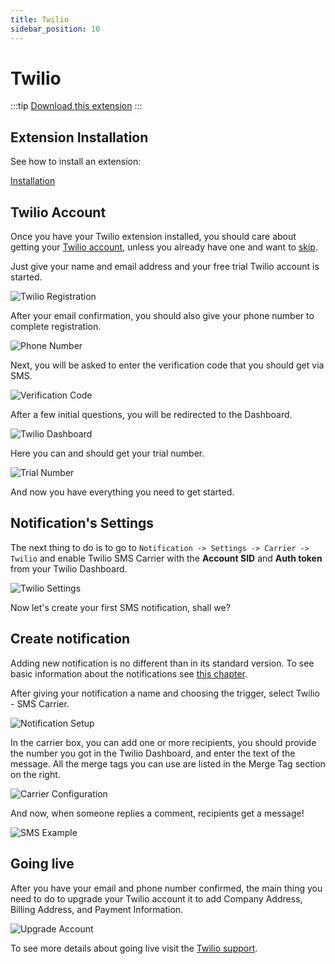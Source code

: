 ```yaml
---
title: Twilio
sidebar_position: 10
---
```


# Twilio

:::tip
[Download this extension](https://bracketspace.com/downloads/notification-twilio/)
:::

## Extension Installation

See how to install an extension:

[Installation](installation.md)

## Twilio Account

Once you have your Twilio extension installed, you should care about getting your [Twilio account](https://www.twilio.com/console), unless you already have one and want to [skip](#notifications-settings).

Just give your name and email address and your free trial Twilio account is started.

![Twilio Registration](../assets/twilio-registration.png)

After your email confirmation, you should also give your phone number to complete registration.

![Phone Number](../assets/twilio-phone-number.png)

Next, you will be asked to enter the verification code that you should get via SMS.

![Verification Code](../assets/twilio-verification-code.jpg)

After a few initial questions, you will be redirected to the Dashboard.

![Twilio Dashboard](../assets/twilio-dashboard.png)

Here you can and should get your trial number.

![Trial Number](../assets/twilio-trial-number.png)

And now you have everything you need to get started.

## Notification's Settings

The next thing to do is to go to `Notification -> Settings -> Carrier -> Twilio` and enable Twilio SMS Carrier with the **Account SID** and **Auth token** from your Twilio Dashboard.

![Twilio Settings](../assets/twilio-settings.png)

Now let's create your first SMS notification, shall we?

## Create notification

Adding new notification is no different than in its standard version. To see basic information about the notifications see [this chapter](../../user-guide/how-to-create-notifications#define-new-notification).

After giving your notification a name and choosing the trigger, select Twilio - SMS Carrier.

![Notification Setup](../assets/twilio-notification-setup.png)

In the carrier box, you can add one or more recipients, you should provide the number you got in the Twilio Dashboard, and enter the text of the message. All the merge tags you can use are listed in the Merge Tag section on the right.

![Carrier Configuration](../assets/twilio-carrier-config.png)

And now, when someone replies a comment, recipients get a message!

![SMS Example](../assets/twilio-sms-example.png)

## Going live

After you have your email and phone number confirmed, the main thing you need to do to upgrade your Twilio account it to add Company Address, Billing Address, and Payment Information.

![Upgrade Account](../assets/twilio-upgrade-account.png)

To see more details about going live visit the [Twilio support](https://support.twilio.com/hc/en-us/articles/223183208-Upgrading-to-a-paid-Twilio-Account).